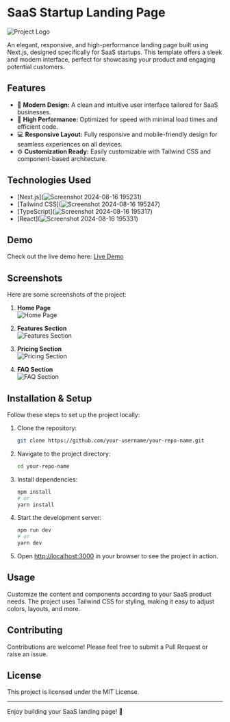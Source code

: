 # SaaS Startup Landing Page

![Project Logo](#) <!-- Add your logo image link here -->

An elegant, responsive, and high-performance landing page built using Next.js, designed specifically for SaaS startups. This template offers a sleek and modern interface, perfect for showcasing your product and engaging potential customers.

## Features

- 🌟 **Modern Design:** A clean and intuitive user interface tailored for SaaS businesses.
- 🚀 **High Performance:** Optimized for speed with minimal load times and efficient code.
- 💻 **Responsive Layout:** Fully responsive and mobile-friendly design for seamless experiences on all devices.
- ⚙️ **Customization Ready:** Easily customizable with Tailwind CSS and component-based architecture.

## Technologies Used

- [Next.js](![Screenshot 2024-08-16 195231](https://github.com/user-attachments/assets/288853ea-5b84-4cfe-87b1-9faf5f53b4f6))
- [Tailwind CSS](![Screenshot 2024-08-16 195247](https://github.com/user-attachments/assets/b9771c0f-70b6-435d-b195-ea066526f5b8))
- [TypeScript](![Screenshot 2024-08-16 195317](https://github.com/user-attachments/assets/320d7299-8702-40e9-b3ae-51ae294bb3cb))
- [React](![Screenshot 2024-08-16 195331](https://github.com/user-attachments/assets/b93bb8c6-a230-4ea2-826f-e2fcd683ecb3))

## Demo

Check out the live demo here: [Live Demo](#) <!-- Add your demo link here -->

## Screenshots

Here are some screenshots of the project:

1. **Home Page**  
   ![Home Page](#) <!-- Add your home page screenshot link here -->

2. **Features Section**  
   ![Features Section](#) <!-- Add your features section screenshot link here -->

3. **Pricing Section**  
   ![Pricing Section](#) <!-- Add your pricing section screenshot link here -->

4. **FAQ Section**  
   ![FAQ Section](#) <!-- Add your FAQ section screenshot link here -->

## Installation & Setup

Follow these steps to set up the project locally:

1. Clone the repository:
    ```bash
    git clone https://github.com/your-username/your-repo-name.git
    ```

2. Navigate to the project directory:
    ```bash
    cd your-repo-name
    ```

3. Install dependencies:
    ```bash
    npm install
    # or
    yarn install
    ```

4. Start the development server:
    ```bash
    npm run dev
    # or
    yarn dev
    ```

5. Open [http://localhost:3000](http://localhost:3000) in your browser to see the project in action.

## Usage

Customize the content and components according to your SaaS product needs. The project uses Tailwind CSS for styling, making it easy to adjust colors, layouts, and more.

## Contributing

Contributions are welcome! Please feel free to submit a Pull Request or raise an issue.

## License

This project is licensed under the MIT License.

---

Enjoy building your SaaS landing page! 🚀
